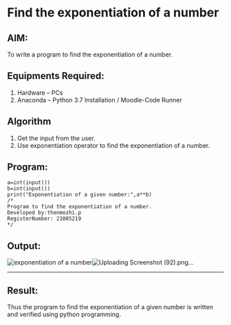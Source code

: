 # Find the exponentiation of a number

## AIM:
To write a program to find the exponentiation of a number.

## Equipments Required:
1. Hardware – PCs
2. Anaconda – Python 3.7 Installation / Moodle-Code Runner

## Algorithm
1. Get the input from the user.
2. Use exponentiation operator to find the exponentiation of a number.

## Program:
```
a=int(input())
b=int(input())
print("Exponentiation of a given number:",a**b)
/*
Program to find the exponentiation of a number.
Developed by:thenmozhi.p  
RegisterNumber: 21005219
*/
```

## Output:
![exponentiation of a number](expo.png)![Uploading Screenshot (92).png…]()
****


## Result:
Thus the program to find the exponentiation of a given number is written and verified using python programming.
